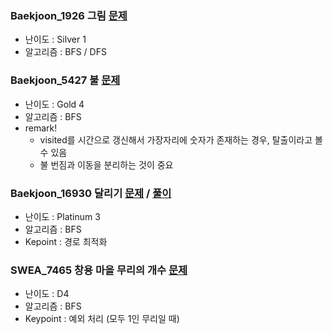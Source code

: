 ### Baekjoon_1926 그림 [문제](https://www.acmicpc.net/problem/1926)
- 난이도 : Silver 1
- 알고리즘 : BFS / DFS

### Baekjoon_5427 불 [문제](https://www.acmicpc.net/problem/5427)  
- 난이도 : Gold 4
- 알고리즘 : BFS
- remark!
  - visited를 시간으로 갱신해서 가장자리에 숫자가 존재하는 경우, 탈출이라고 볼 수 있음
  - 불 번짐과 이동을 분리하는 것이 중요

### Baekjoon_16930 달리기 [문제](https://www.acmicpc.net/problem/16930) / [풀이](https://github.com/Foxrain119/A_Algo_Study/blob/Sooah/Sooah/BFS/Baekjoon_16930_%EB%8B%AC%EB%A6%AC%EA%B8%B0_%ED%92%80%EC%9D%B4.md)
- 난이도 : Platinum 3
- 알고리즘 : BFS
- Kepoint : 경로 최적화

### SWEA_7465 창용 마을 무리의 개수 [문제](https://swexpertacademy.com/main/code/problem/problemDetail.do?contestProbId=AWngfZVa9XwDFAQU)
- 난이도 : D4
- 알고리즘 : BFS
- Keypoint : 예외 처리 (모두 1인 무리일 때)